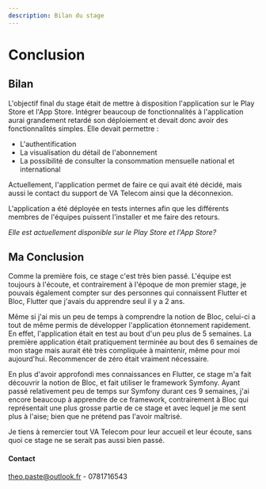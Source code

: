 ```yaml
---
description: Bilan du stage
---
```


# Conclusion

## Bilan

L'objectif final du stage était de mettre à disposition l'application sur le Play Store et l'App Store. Intégrer beaucoup de fonctionnalités à l'application aurai grandement retardé son déploiement et devait donc avoir des fonctionnalités simples. Elle devait permettre :&#x20;

* L'authentification
* La visualisation du détail de l'abonnement
* La possibilité de consulter la consommation mensuelle national et international

Actuellement, l'application permet de faire ce qui avait été décidé, mais aussi le contact du support de VA Telecom ainsi que la déconnexion.

L'application a été déployée en tests internes afin que les différents membres de l'équipes puissent l'installer et me faire des retours.&#x20;

_Elle est actuellement disponible sur le Play Store et l'App Store?_

## Ma Conclusion

Comme la première fois, ce stage c'est très bien passé. L'équipe est toujours à l'écoute, et contrairement à l'époque de mon premier stage, je pouvais également compter sur des personnes qui connaissent Flutter et Bloc, Flutter que j'avais du apprendre seul il y a 2 ans.&#x20;

Même si j'ai mis un peu de temps à comprendre la notion de Bloc, celui-ci a tout de même permis de développer l'application étonnement rapidement. En effet, l'application était en test au bout d'un peu plus de 5 semaines. La première application était pratiquement terminée au bout des 6 semaines de mon stage mais aurait été très compliquée à maintenir, même pour moi aujourd'hui. Recommencer de zéro était vraiment nécessaire.&#x20;

En plus d'avoir approfondi mes connaissances en Flutter, ce stage m'a fait découvrir la notion de Bloc, et fait utiliser le framework Symfony. Ayant passé relativement peu de temps sur Symfony durant ces 9 semaines, j'ai encore beaucoup à apprendre de ce framework, contrairement à Bloc qui représentait une plus grosse partie de ce stage et avec lequel je me sent plus à l'aise; bien que ne prétend pas l'avoir maîtrisé.

Je tiens à remercier tout VA Telecom pour leur accueil et leur écoute, sans quoi ce stage ne se serait pas aussi bien passé.



#### Contact

theo.paste@outlook.fr - 0781716543
